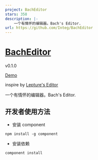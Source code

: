 ```yaml
---
project: BachEditor
stars: 358
description: |-
    一个有情怀的编辑器。Bach's Editor.
url: https://github.com/Integ/BachEditor
---
```


[BachEditor](http://integ.github.io/BachEditor)
==========

v0.1.0

[Demo](http://integ.github.io/BachEditor)

inspire by [Lepture's Editor](http://lab.lepture.com/editor/)

一个有情怀的编辑器。Bach's Editor.

## 开发者使用方法 ##
- 安装 component
```
npm install -g component
```
- 安装依赖
```
component install
```

